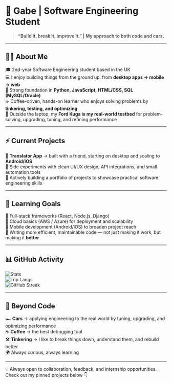 # 🚀 Gabe | Software Engineering Student

> **“Build it, break it, improve it.” | My approach to both code and cars.**  

---

## 👨‍💻 About Me
🎓 2nd-year Software Engineering student based in the UK  
💻 I enjoy building things from the ground up: from **desktop apps → mobile → web**  
🔧 Strong foundation in **Python, JavaScript, HTML/CSS, SQL (MySQL/Oracle)**  
☕ Coffee-driven, hands-on learner who enjoys solving problems by **tinkering, testing, and optimizing**  
🚗 Outside the laptop, my **Ford Kuga is my real-world testbed** for problem-solving, upgrading, tuning, and refining performance  

---

## ⚡ Current Projects
📝 **Translator App** → built with a friend, starting on desktop and scaling to **Android/iOS**  
🧪 Side experiments with clean UI/UX design, API integrations, and small automation tools  
📂 Actively building a portfolio of projects to showcase practical software engineering skills  

---

## 🌱 Learning Goals
📌 Full-stack frameworks (React, Node.js, Django)  
📌 Cloud basics (AWS / Azure) for deployment and scalability  
📌 Mobile development (Android/iOS) to broaden project reach  
📌 Writing more efficient, maintainable code — not just making it work, but making it **better**  

---

## 📊 GitHub Activity
![Stats](https://github-readme-stats.vercel.app/api?username=leordeansg&show_icons=true&hide_border=true&theme=dark)  
![Top Langs](https://github-readme-stats.vercel.app/api/top-langs/?username=leordeansg&layout=compact&hide_border=true&theme=dark)  
![GitHub Streak](https://github-readme-streak-stats-eight.vercel.app/user?user=leordeansg&theme=dark&hide_border=true)

---

## 🎯 Beyond Code
🏎️ **Cars** → applying engineering to the real world by tuning, upgrading, and optimizing performance  
☕ **Coffee** → the best debugging tool  
🛠️ **Tinkering** → I like to break things down, understand them, and rebuild better  
🌍 Always curious, always learning  

---

💡 Always open to collaboration, feedback, and internship opportunities.  
Check out my pinned projects below 👇
